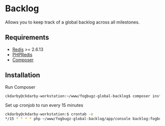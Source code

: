 # Backlog
Allows you to keep track of a global backlog across all milestones.

## Requirements
* [Redis](http://redis.io/) >= 2.6.13
* [PHPRedis](https://github.com/nicolasff/phpredis)
* [Composer](http://getcomposer.org/)

## Installation
Run Composer
```Bash
ckdarby@ckdarby-workstation:~/www/fogbugz-global-backlog$ composer install
```

Set up cronjob to run every 15 minutes
```Bash
ckdarby@ckdarby-workstation:$ crontab -e
*/15 * * * * php ~/www/fogbugz-global-backlog/app/console backlog:fogbugz
```
